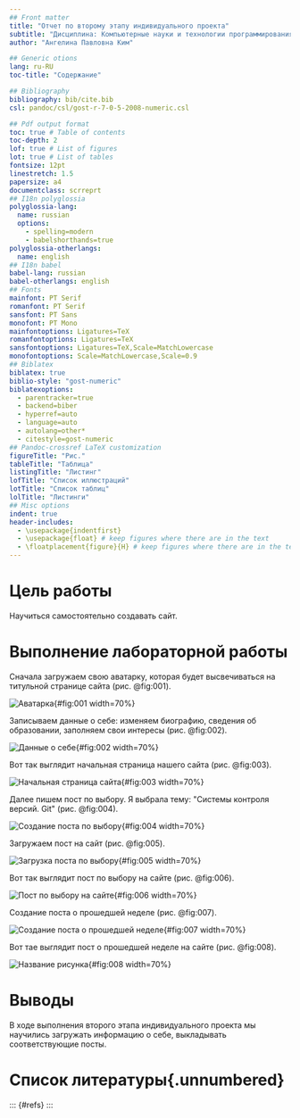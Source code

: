 ```yaml
---
## Front matter
title: "Отчет по второму этапу индивидуального проекта"
subtitle: "Дисциплина: Компьютерные науки и технологии программирования"
author: "Ангелина Павловна Ким"

## Generic otions
lang: ru-RU
toc-title: "Содержание"

## Bibliography
bibliography: bib/cite.bib
csl: pandoc/csl/gost-r-7-0-5-2008-numeric.csl

## Pdf output format
toc: true # Table of contents
toc-depth: 2
lof: true # List of figures
lot: true # List of tables
fontsize: 12pt
linestretch: 1.5
papersize: a4
documentclass: scrreprt
## I18n polyglossia
polyglossia-lang:
  name: russian
  options:
	- spelling=modern
	- babelshorthands=true
polyglossia-otherlangs:
  name: english
## I18n babel
babel-lang: russian
babel-otherlangs: english
## Fonts
mainfont: PT Serif
romanfont: PT Serif
sansfont: PT Sans
monofont: PT Mono
mainfontoptions: Ligatures=TeX
romanfontoptions: Ligatures=TeX
sansfontoptions: Ligatures=TeX,Scale=MatchLowercase
monofontoptions: Scale=MatchLowercase,Scale=0.9
## Biblatex
biblatex: true
biblio-style: "gost-numeric"
biblatexoptions:
  - parentracker=true
  - backend=biber
  - hyperref=auto
  - language=auto
  - autolang=other*
  - citestyle=gost-numeric
## Pandoc-crossref LaTeX customization
figureTitle: "Рис."
tableTitle: "Таблица"
listingTitle: "Листинг"
lofTitle: "Список иллюстраций"
lotTitle: "Список таблиц"
lolTitle: "Листинги"
## Misc options
indent: true
header-includes:
  - \usepackage{indentfirst}
  - \usepackage{float} # keep figures where there are in the text
  - \floatplacement{figure}{H} # keep figures where there are in the text
---
```


# Цель работы

Научиться самостоятельно создавать сайт.

# Выполнение лабораторной работы

Сначала загружаем свою аватарку, которая будет высвечиваться на титульной странице сайта (рис. @fig:001).

![Аватарка](image/1.jpg){#fig:001 width=70%}

Записываем данные о себе: изменяем биографию, сведения об образовании, заполняем свои интересы (рис. @fig:002).

![Данные о себе](image/2.jpg){#fig:002 width=70%}

Вот так выглядит начальная страница нашего сайта (рис. @fig:003).

![Начальная страница сайта](image/3.jpg){#fig:003 width=70%}

Далее пишем пост по выбору. Я выбрала тему: "Системы контроля версий. Git" (рис. @fig:004).

![Создание поста по выбору](image/4.jpg){#fig:004 width=70%}

Загружаем пост на сайт (рис. @fig:005).

![Загрузка поста по выбору](image/5.jpg){#fig:005 width=70%}

Вот так выглядит пост по выбору на сайте (рис. @fig:006).

![Пост по выбору на сайте](image/6.jpg){#fig:006 width=70%}

Создание поста о прошедшей неделе (рис. @fig:007).

![Создание поста о прошедшей неделе](image/7.jpg){#fig:007 width=70%}

Вот тае выглядит пост о прошедшей неделе на сайте (рис. @fig:008).

![Название рисунка](image/8.jpg){#fig:008 width=70%}



# Выводы

В ходе выполнения второго этапа индивидуального проекта мы научились загружать информацию о себе, выкладывать соответствующие посты.

# Список литературы{.unnumbered}

::: {#refs}
:::
